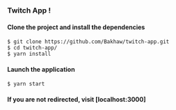 ### Twitch App !

#### Clone the project and install the dependencies

```
$ git clone https://github.com/Bakhaw/twitch-app.git
$ cd twitch-app/
$ yarn install
```

#### Launch the application

```
$ yarn start
```

#### If you are not redirected, visit [localhost:3000]